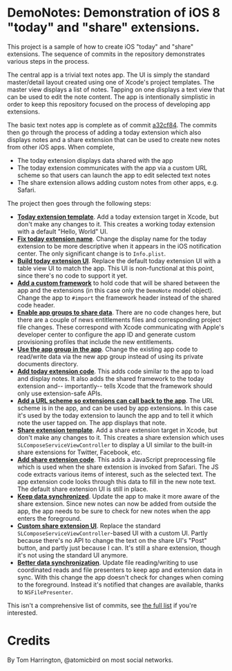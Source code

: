 # DemoNotes: Demonstration of iOS 8 "today" and "share" extensions.

This project is a sample of how to create iOS "today" and "share" extensions. The sequence of commits in the repository demonstrates various steps in the process.

The central app is a trivial text notes app. The UI is simply the standard master/detail layout created using one of Xcode's project templates. The master view displays a list of notes. Tapping on one displays a text view that can be used to edit the note content. The app is intentionally simplistic in order to keep this repository focused on the process of developing app extensions.

The basic text notes app is complete as of commit [a32cf84](https://github.com/atomicbird/iOS-Extension-Demo/commit/a32cf84c5f56aee3fe2d41b412669cecd75679a7). The commits then go through the process of adding a today extension which also displays notes and a share extension that can be used to create new notes from other iOS apps. When complete,

* The today extension displays data shared with the app
* The today extension communicates with the app via a custom URL scheme so that users can launch the app to edit selected text notes
* The share extension allows adding custom notes from other apps, e.g. Safari.

The project then goes through the following steps:

* [**Today extension template**](https://github.com/atomicbird/iOS-Extension-Demo/commit/15889ce01e46f4e605deb5fb3bb537340d3ed588). Add a today extension target in Xcode, but don't make any changes to it. This creates a working today extension with a default "Hello, World" UI.
* [**Fix today extension name**](https://github.com/atomicbird/iOS-Extension-Demo/commit/82727bea9da829021b57bad29fe38d8fb9876f98). Change the display name for the today extension to be more descriptive when it appears in the iOS notification center. The only significant change is to `Info.plist`.
* [**Build today extension UI**](https://github.com/atomicbird/iOS-Extension-Demo/commit/2d99aa61de1d0cc321f8847fcda50af831420094). Replace the default today extension UI with a table view UI to match the app. This UI is non-functional at this point, since there's no code to support it yet.
* [**Add a custom framework**](https://github.com/atomicbird/iOS-Extension-Demo/commit/2dc85b5f43e16751f694c84aee8b8dc7cbdb9f5d) to hold code that will be shared between the app and the extensions (in this case only the `DemoNote` model object). Change the app to `#import` the framework header instead of the shared code header.
* [**Enable app groups to share data**](https://github.com/atomicbird/iOS-Extension-Demo/commit/3f05d632729622c24b73d171a5a5db2bc14314b7). There are no code changes here, but there are a couple of news entitlements files and corresponding project file changes. These correspond with Xcode communicating with Apple's developer center to configure the app ID and generate custom provisioning profiles that include the new entitlements.
* [**Use the app group in the app**](https://github.com/atomicbird/iOS-Extension-Demo/commit/38c3efc95099044c752de6d98bfae9da5a36bfb5). Change the existing app code to read/write data via the new app group instead of using its private documents directory.
* [**Add today extension code**](https://github.com/atomicbird/iOS-Extension-Demo/commit/2cbde1da38dedcc9a620edbc25a086743d333e0f). This adds code similar to the app to load and display notes. It also adds the shared framework to the today extension and-- importantly-- tells Xcode that the framework should only use extension-safe APIs.
* [**Add a URL scheme so extensions can call back to the app**](https://github.com/atomicbird/iOS-Extension-Demo/commit/dc5e4eafefc66a0d9e4a3008a9c0ac20073065f0). The URL scheme is in the app, and can be used by app extensions. In this case it's used by the today extension to launch the app and to tell it which note the user tapped on. The app displays that note.
* [**Share extension template**](https://github.com/atomicbird/iOS-Extension-Demo/commit/e9a638cf098ce16c6c5332bf937307e2984c5ad1). Add a share extension target in Xcode, but don't make any changes to it. This creates a share extension which uses `SLComposeServiceViewController` to display a UI similar to the built-in share extensions for Twitter, Facebook, etc.
* [**Add share extension code**](https://github.com/atomicbird/iOS-Extension-Demo/commit/c7a7a8589cad98cfd39de98c4ddde6954c066ebe). This adds a JavaScript preprocessing file which is used when the share extension is invoked from Safari. The JS code extracts various items of interest, such as the selected text. The app extension code looks through this data to fill in the new note text. The default share extension UI is still in place.
* [**Keep data synchronized**](https://github.com/atomicbird/iOS-Extension-Demo/commit/0ea4e381426e04696dee37ba0972dac1ba6aa5a7). Update the app to make it more aware of the share extension. Since new notes can now be added from outside the app, the app needs to be sure to check for new notes when the app enters the foreground.
* [**Custom share extension UI**](https://github.com/atomicbird/iOS-Extension-Demo/commit/e95872ff45317e9877d98b3f2d2f629e46c99ba5). Replace the standard `SLComposeServiceViewController`-based UI with a custom UI. Partly because there's no API to change the text on the share UI's "Post" button, and partly just because I can. It's still a share extension, though it's not using the standard UI anymore.
* [**Better data synchronization**](https://github.com/atomicbird/iOS-Extension-Demo/commit/ef596032db004019bc9626b5d0db819c368aa234). Update file reading/writing to use coordinated reads and file presenters to keep app and extension data in sync. With this change the app doesn't check for changes when coming to the foreground. Instead it's notified that changes are available, thanks to `NSFilePresenter`.

This isn't a comprehensive list of commits, see [the full list](https://github.com/atomicbird/iOS-Extension-Demo/commits/master) if you're interested.

# Credits

By Tom Harrington, @atomicbird on most social networks.
